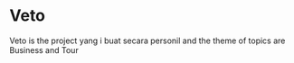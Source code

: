 # Veto

Veto is the project yang i buat secara personil and the theme of topics are Business and Tour
